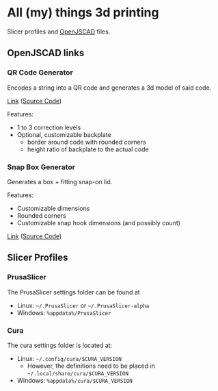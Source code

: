 # All (my) things 3d printing
Slicer profiles and [OpenJSCAD](https://openjscad.org) files.
## OpenJSCAD links
### QR Code Generator
Encodes a string into a QR code and generates a 3d model of said code.

[Link](https://openjscad.org/#https://raw.githubusercontent.com/4cello/3dprinting/master/openjscad/qr-code-generator.jscad) 
([Source Code](openjscad/qr-code-generator.jscad))

Features: 
- 1 to 3 correction levels 
- Optional, customizable backplate
    - border around code with rounded corners
    - height ratio of backplate to the actual code

### Snap Box Generator
Generates a box + fitting snap-on lid.

Features:
- Customizable dimensions
- Rounded corners
- Customizable snap hook dimensions (and possibly count)

[Link](https://openjscad.org/#https://raw.githubusercontent.com/4cello/3dprinting/master/openjscad/snap-box.jscad)
([Source Code](openjscad/snap-box.jscad))

## Slicer Profiles
### PrusaSlicer
The PrusaSlicer settings folder can be found at
- Linux: ``~/.PrusaSlicer`` or ``~/.PrusaSlicer-alpha``
- Windows: ``%appdata%/PrusaSlicer``

### Cura
The cura settings folder is located at:
- Linux: ``~/.config/cura/$CURA_VERSION``
    - However, the definitions need to be placed in ``~/.local/share/cura/$CURA_VERSION``
- Windows: ``%appdata%/cura/$CURA_VERSION``
